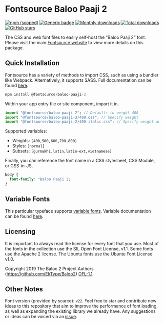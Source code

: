 # Fontsource Baloo Paaji 2

[![npm (scoped)](https://img.shields.io/npm/v/@fontsource/baloo-paaji-2?color=brightgreen)](https://www.npmjs.com/package/@fontsource/baloo-paaji-2) [![Generic badge](https://img.shields.io/badge/fontsource-passing-brightgreen)](https://github.com/fontsource/fontsource) [![Monthly downloads](https://badgen.net/npm/dm/@fontsource/baloo-paaji-2)](https://github.com/fontsource/fontsource) [![Total downloads](https://badgen.net/npm/dt/@fontsource/baloo-paaji-2)](https://github.com/fontsource/fontsource) [![GitHub stars](https://img.shields.io/github/stars/fontsource/fontsource.svg?style=social&label=Star)](https://github.com/fontsource/fontsource/stargazers)

The CSS and web font files to easily self-host the “Baloo Paaji 2” font. Please visit the main [Fontsource website](https://fontsource.org/fonts/baloo-paaji-2) to view more details on this package.

## Quick Installation

Fontsource has a variety of methods to import CSS, such as using a bundler like Webpack. Alternatively, it supports SASS. Full documentation can be found [here](https://fontsource.org/docs/getting-started/introduction).

```javascript
npm install @fontsource/baloo-paaji-2
```

Within your app entry file or site component, import it in.

```javascript
import "@fontsource/baloo-paaji-2"; // Defaults to weight 400
import "@fontsource/baloo-paaji-2/400.css"; // Specify weight
import "@fontsource/baloo-paaji-2/400-italic.css"; // Specify weight and style

```

Supported variables:
- Weights: `[400,500,600,700,800]`
- Styles: `[normal]`
- Subsets: `[gurmukhi,latin,latin-ext,vietnamese]`

Finally, you can reference the font name in a CSS stylesheet, CSS Module, or CSS-in-JS.

```css
body {
  font-family: "Baloo Paaji 2;
}
```

## Variable Fonts

This particular typeface supports [variable fonts](https://developer.mozilla.org/en-US/docs/Web/CSS/CSS_Fonts/Variable_Fonts_Guide).
Variable documentation can be found [here](https://fontsource.org/docs/getting-started/variable).

## Licensing
It is important to always read the license for every font that you use.
Most of the fonts in the collection use the SIL Open Font License, v1.1. Some fonts use the Apache 2 license. The Ubuntu fonts use the Ubuntu Font License v1.0.

Copyright 2019 The Baloo 2 Project Authors (https://github.com/EkType/Baloo2)
[OFL-1.1](http://scripts.sil.org/OFL)

## Other Notes
Font version (provided by source): `v22`.
Feel free to star and contribute new ideas to this repository that aim to improve the performance of font loading, as well as expanding the existing library we already have. Any suggestions or ideas can be voiced via an [issue](https://github.com/fontsource/fontsource/issues).